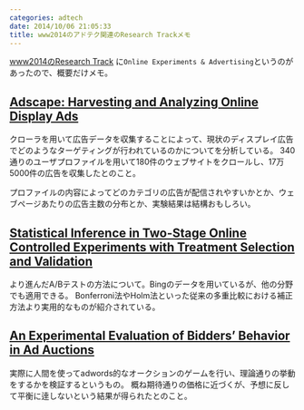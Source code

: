 ```yaml
---
categories: adtech
date: 2014/10/06 21:05:33
title: www2014のアドテク関連のResearch Trackメモ
---
```


[www2014のResearch Track](http://www2014.kr/program/research-track/ ) に`Online Experiments & Advertising`というのがあったので、概要だけメモ。


## [Adscape: Harvesting and Analyzing Online Display Ads](http://dl.acm.org/citation.cfm?id=2567992)

クローラを用いて広告データを収集することによって、現状のディスプレイ広告でどのようなターゲティングが行われているのかについてを分析している。
340通りのユーザプロファイルを用いて180件のウェブサイトをクロールし、17万5000件の広告を収集したとのこと。

プロファイルの内容によってどのカテゴリの広告が配信されやすいかとか、ウェブページあたりの広告主数の分布とか、実験結果は結構おもしろい。


## [Statistical Inference in Two-Stage Online Controlled Experiments with Treatment Selection and Validation](http://dl.acm.org/citation.cfm?id=2568028)

より進んだA/Bテストの方法について。Bingのデータを用いているが、他の分野でも適用できる。
Bonferroni法やHolm法といった従来の多重比較における補正方法より実用的なものが紹介されている。

## [An Experimental Evaluation of Bidders’ Behavior in Ad Auctions](http://dl.acm.org/citation.cfm?id=2568004)

実際に人間を使ってadwords的なオークションのゲームを行い、理論通りの挙動をするかを検証するというもの。
概ね期待通りの価格に近づくが、予想に反して平衡に逹しないという結果が得られたとのこと。

